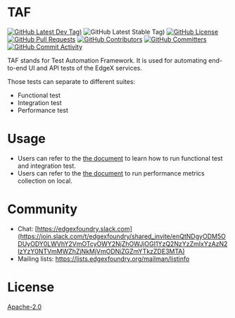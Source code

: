 <!--

 Copyright (C) 2019 Intel Corporation
 Copyright (C) 2019-2020 IOTech Ltd

 SPDX-License-Identifier: Apache-2.0

-->

# TAF
[![GitHub Latest Dev Tag)](https://img.shields.io/github/v/tag/edgexfoundry/edgex-taf?include_prereleases&sort=semver&label=latest-dev)](https://github.com/edgexfoundry/edgex-taf/tags) ![GitHub Latest Stable Tag)](https://img.shields.io/github/v/tag/edgexfoundry/edgex-taf?sort=semver&label=latest-stable) [![GitHub License](https://img.shields.io/github/license/edgexfoundry/edgex-taf)](https://choosealicense.com/licenses/apache-2.0/) [![GitHub Pull Requests](https://img.shields.io/github/issues-pr-raw/edgexfoundry/edgex-taf)](https://github.com/edgexfoundry/edgex-taf/pulls) [![GitHub Contributors](https://img.shields.io/github/contributors/edgexfoundry/edgex-taf)](https://github.com/edgexfoundry/edgex-taf/contributors) [![GitHub Committers](https://img.shields.io/badge/team-committers-green)](https://github.com/orgs/edgexfoundry/teams/edgex-taf-committers/members) [![GitHub Commit Activity](https://img.shields.io/github/commit-activity/m/edgexfoundry/edgex-taf)](https://github.com/edgexfoundry/edgex-taf/commits)

TAF stands for Test Automation Framework.
It is used for automating end-to-end UI and API tests of the EdgeX services.

Those tests can separate to different suites:
- Functional test
- Integration test
- Performance test

# Usage
- Users can refer to the [the document](./docs/run-tests-on-local.md) to learn how to run functional test and integration test.
- Users can refer to the [the document](./docs/run-performance-metrics-collection-on-local.md) to run performance metrics collection on local.

# Community

- Chat: [https://edgexfoundry.slack.com](https://join.slack.com/t/edgexfoundry/shared_invite/enQtNDgyODM5ODUyODY0LWVhY2VmOTcyOWY2NjZhOWJjOGI1YzQ2NzYzZmIxYzAzN2IzYzY0NTVmMWZhZjNkMjVmODNiZGZmYTkzZDE3MTA)
- Mailing lists: https://lists.edgexfoundry.org/mailman/listinfo

# License

[Apache-2.0](LICENSE)
